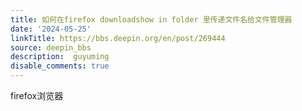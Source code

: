 ```yaml
---
title: 如何在firefox downloadshow in folder 里传递文件名给文件管理器
date: '2024-05-25'
linkTitle: https://bbs.deepin.org/en/post/269444
source: deepin_bbs
description:  guyuming 
disable_comments: true
---
```

firefox浏览器
